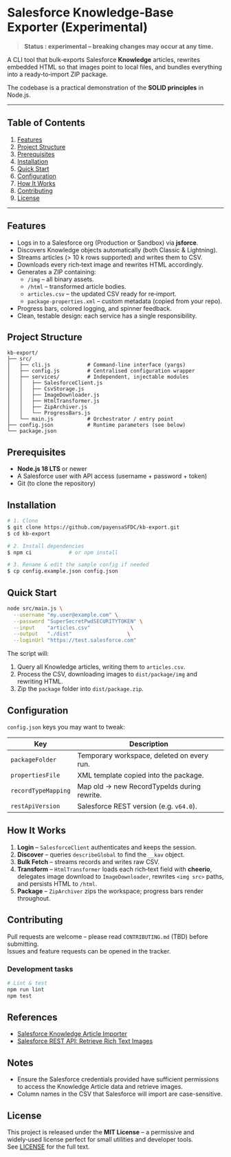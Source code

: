 # Salesforce Knowledge‑Base Exporter (Experimental)

> **Status : experimental – breaking changes may occur at any time.**

A CLI tool that bulk‑exports Salesforce **Knowledge** articles, rewrites embedded HTML so that images point to local files, and bundles everything into a ready‑to‑import ZIP package.

The codebase is a practical demonstration of the **SOLID principles** in Node.js.

---

## Table of Contents

1. [Features](#features)
2. [Project Structure](#project-structure)
3. [Prerequisites](#prerequisites)
4. [Installation](#installation)
5. [Quick Start](#quick-start)
6. [Configuration](#configuration)
7. [How It Works](#how-it-works)
8. [Contributing](#contributing)
9. [License](#license)

---

## Features

- Logs in to a Salesforce org (Production or Sandbox) via **jsforce**.
- Discovers Knowledge objects automatically (both Classic & Lightning).
- Streams articles (> 10 k rows supported) and writes them to CSV.
- Downloads every rich‑text image and rewrites HTML accordingly.
- Generates a ZIP containing:
  - `/img` – all binary assets.
  - `/html` – transformed article bodies.
  - `articles.csv` – the updated CSV ready for re‑import.
  - `package-properties.xml` – custom metadata (copied from your repo).
- Progress bars, colored logging, and spinner feedback.
- Clean, testable design: each service has a single responsibility.

## Project Structure

```text
kb-export/
├── src/
│   ├── cli.js            # Command‑line interface (yargs)
│   ├── config.js         # Centralised configuration wrapper
│   ├── services/         # Independent, injectable modules
│   │   ├── SalesforceClient.js
│   │   ├── CsvStorage.js
│   │   ├── ImageDownloader.js
│   │   ├── HtmlTransformer.js
│   │   ├── ZipArchiver.js
│   │   └── ProgressBars.js
│   └── main.js           # Orchestrator / entry point
├── config.json           # Runtime parameters (see below)
└── package.json
```

## Prerequisites

- **Node.js 18 LTS** or newer
- A Salesforce user with API access (username + password + token)
- Git (to clone the repository)

## Installation

```bash
# 1. Clone
$ git clone https://github.com/payensaSFDC/kb-export.git
$ cd kb-export

# 2. Install dependencies
$ npm ci            # or npm install

# 3. Rename & edit the sample config if needed
$ cp config.example.json config.json
```

## Quick Start

```bash
node src/main.js \
  --username "my.user@example.com" \
  --password "SuperSecretPwdSECURITYTOKEN" \
  --input    "articles.csv"             \
  --output   "./dist"                  \
  --loginUrl "https://test.salesforce.com"
```

The script will:

1. Query all Knowledge articles, writing them to `articles.csv`.
2. Process the CSV, downloading images to `dist/package/img` and rewriting HTML.
3. Zip the `package` folder into `dist/package.zip`.

## Configuration

`config.json` keys you may want to tweak:

| Key              | Description                                    |
| ---------------- | ---------------------------------------------- |
| `packageFolder`  | Temporary workspace, deleted on every run.      |
| `propertiesFile` | XML template copied into the package.           |
| `recordTypeMapping` | Map old → new RecordTypeIds during rewrite. |
| `restApiVersion` | Salesforce REST version (e.g. `v64.0`).        |

## How It Works

1. **Login** – `SalesforceClient` authenticates and keeps the session.
2. **Discover** – queries `describeGlobal` to find the `__kav` object.
3. **Bulk Fetch** – streams records and writes raw CSV.
4. **Transform** – `HtmlTransformer` loads each rich‑text field with **cheerio**, delegates image download to `ImageDownloader`, rewrites `<img src>` paths, and persists HTML to `/html`.
5. **Package** – `ZipArchiver` zips the workspace; progress bars render throughout.

## Contributing

Pull requests are welcome – please read `CONTRIBUTING.md` (TBD) before submitting.  
Issues and feature requests can be opened in the tracker.

### Development tasks

```bash
# Lint & test
npm run lint
npm test
```

## References

- [Salesforce Knowledge Article Importer](https://help.salesforce.com/s/articleView?id=service.knowledge_article_importer_04zip.htm&type=5)
- [Salesforce REST API: Retrieve Rich Text Images](https://developer.salesforce.com/docs/atlas.en-us.api_rest.meta/api_rest/dome_sobject_rich_text_image_retrieve.htm)

## Notes

- Ensure the Salesforce credentials provided have sufficient permissions to access the Knowledge Article data and retrieve images.
- Column names in the CSV that Salesforce will import are case-sensitive.

## License

This project is released under the **MIT License** – a permissive and widely‑used license perfect for small utilities and developer tools.  
See [LICENSE](LICENSE) for the full text.
